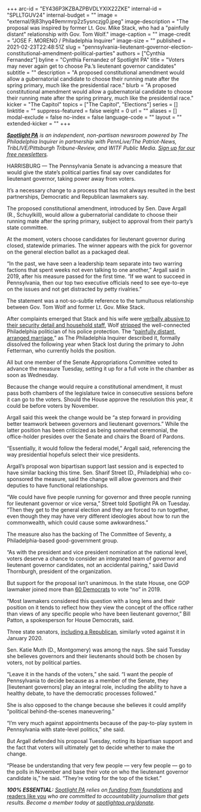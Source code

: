 +++
arc-id = "EY436P3KZBAZPBVDLYXIX22ZKE"
internal-id = "SPLLTGUV24"
internal-budget = ""
image = "external/9j83hyq49emrmrp2z5ysnczjg0.jpeg"
image-description = "The proposal was inspired by former Lt. Gov. Mike Stack, who had a \"painfully distant\" relationship with Gov. Tom Wolf."
image-caption = ""
image-credit = "JOSE F. MORENO / Philadelphia Inquirer"
image-size = ""
published = 2021-02-23T22:48:51Z
slug = "pennsylvania-lieutenant-governor-election-constitutional-amendment-political-parties"
authors = ["Cynthia Fernandez"]
byline = "Cynthia Fernandez of Spotlight PA"
title = "Voters may never again get to choose Pa.’s lieutenant governor candidates"
subtitle = ""
description = "A proposed constitutional amendment would allow a gubernatorial candidate to choose their running mate after the spring primary, much like the presidential race."
blurb = "A proposed constitutional amendment would allow a gubernatorial candidate to choose their running mate after the spring primary, much like the presidential race."
kicker = "The Capitol"
topics = ["The Capitol", "Elections"]
series = []
linktitle = ""
suppress-featured = false
weight = 0
url = ""
aliases = []
modal-exclude = false
no-index = false
language-code = ""
layout = ""
extended-kicker = ""
+++

<a href="https://lesspage.com/"><i><b>Spotlight PA</b></i></a><i> is an independent, non-partisan newsroom powered by The Philadelphia Inquirer in partnership with PennLive/The Patriot-News, TribLIVE/Pittsburgh Tribune-Review, and WITF Public Media. </i><a href="https://lesspage.com/newsletters"><i>Sign up for our free newsletters</i></a><i>.</i>

HARRISBURG — The Pennsylvania Senate is advancing a measure that would give the state’s political parties final say over candidates for lieutenant governor, taking power away from voters.

It’s a necessary change to a process that has not always resulted in the best partnerships, Democratic and Republican lawmakers say.

The proposed constitutional amendment, introduced by Sen. Dave Argall (R., Schuylkill), would allow a gubernatorial candidate to choose their running mate after the spring primary, subject to approval from their party’s state committee.

At the moment, voters choose candidates for lieutenant governor during closed, statewide primaries. The winner appears with the pick for governor on the general election ballot as a packaged deal.

“In the past, we have seen a leadership team separate into two warring factions that spent weeks not even talking to one another,” Argall said in 2019, after his measure passed for the first time. “If we want to succeed in Pennsylvania, then our top two executive officials need to see eye-to-eye on the issues and not get distracted by petty rivalries.”

<script src="https://lesspage.com/embed.js" async></script><div data-spl-embed-version="1" data-spl-src="https://lesspage.com/embeds/newsletter/"></div>

The statement was a not-so-subtle reference to the tumultuous relationship between Gov. Tom Wolf and former Lt. Gov. Mike Stack.

After complaints emerged that Stack and his wife were <a href="https://www.inquirer.com/philly/news/politics/Brian-Stack-investigation-inspector-Wolf.html">verbally abusive to their security detail and household staff</a>, Wolf <a href="https://www.inquirer.com/philly/news/pennsylvania/Stack-Wolf-state-police-detail.html">stripped</a> the well-connected Philadelphia politician of his police protection. The “<a href="https://www.inquirer.com/philly/news/politics/state/Mike-Stack-Wolf-feud-politics-Couloumbis.html">painfully distant, arranged marriage</a>,” as The Philadelphia Inquirer described it, formally dissolved the following year when Stack lost during the primary to John Fetterman, who currently holds the position.

All but one member of the Senate Appropriations Committee voted to advance the measure Tuesday, setting it up for a full vote in the chamber as soon as Wednesday.

Because the change would require a constitutional amendment, it must pass both chambers of the legislature twice in consecutive sessions before it can go to the voters. Should the House approve the resolution this year, it could be before voters by November.

Argall said this week the change would be “a step forward in providing better teamwork between governors and lieutenant governors.” While the latter position has been criticized as being somewhat ceremonial, the office-holder presides over the Senate and chairs the Board of Pardons.

“Essentially, it would follow the federal model,” Argall said, referencing the way presidential hopefuls select their vice presidents.

Argall’s proposal won bipartisan support last session and is expected to have similar backing this time. Sen. Sharif Street (D., Philadelphia) who co-sponsored the measure, said the change will allow governors and their deputies to have functional relationships.

“We could have five people running for governor and three people running for lieutenant governor or vice versa,” Street told Spotlight PA on Tuesday. “Then they get to the general election and they are forced to run together, even though they may have very different ideologies about how to run the commonwealth, which could cause some awkwardness.”

The measure also has the backing of The Committee of Seventy, a Philadelphia-based good-government group.

“As with the president and vice president nomination at the national level, voters deserve a chance to consider an integrated team of governor and lieutenant governor candidates, not an accidental pairing,” said David Thornburgh, president of the organization.

But support for the proposal isn’t unanimous. In the state House, one GOP lawmaker joined more than <a href="https://www.legis.state.pa.us/CFDOCS/Legis/RC/Public/rc_view_action2.cfm?sess_yr=2019&sess_ind=0&rc_body=H&rc_nbr=1000">60 Democrats</a> to vote “no” in 2019.

“Most lawmakers considered this question with a long lens and their position on it tends to reflect how they view the concept of the office rather than views of any specific people who have been lieutenant governor,” Bill Patton, a spokesperson for House Democrats, said.

Three state senators, <a href="https://www.legis.state.pa.us/CFDOCS/Legis/RC/Public/rc_view_action2.cfm?sess_yr=2019&sess_ind=0&rc_body=S&rc_nbr=385">including a Republican</a>, similarly voted against it in January 2020.

Sen. Katie Muth (D., Montgomery) was among the nays. She said Tuesday she believes governors and their lieutenants should both be chosen by voters, not by political parties.

<script src="https://lesspage.com/embed.js" async></script><div data-spl-embed-version="1" data-spl-src="https://lesspage.com/embeds/donate/?teaser_text=If%20you%20learned%20something%20from%20this%20report%2C%20pay%20it%20forward%20and%20become%20a%20member%20of%20Spotlight%20PA%20so%20someone%20else%20can%20in%20the%20future.&cta_text=CLICK%20TO%20CONTRIBUTE&eyebrow_text=WHILE%20YOU'RE%20HERE..."></div>


“Leave it in the hands of the voters,” she said. “I want the people of Pennsylvania to decide because as a member of the Senate, they [lieutenant governors] play an integral role, including the ability to have a healthy debate, to have the democratic processes followed.”

She is also opposed to the change because she believes it could amplify “political behind-the-scenes maneuvering.”

“I’m very much against appointments because of the pay-to-play system in Pennsylvania with state-level politics,” she said.

But Argall defended his proposal Tuesday, noting its bipartisan support and the fact that voters will ultimately get to decide whether to make the change.

“Please be understanding that very few people — very few people — go to the polls in November and base their vote on who the lieutenant governor candidate is,” he said. “They’re voting for the top of the ticket.”

<i><b>100% ESSENTIAL:</b></i><i> </i><a href="https://lesspage.com/"><i>Spotlight PA</i></a><i> relies on</i><a href="https://lesspage.com/support"><i> funding from foundations</i></a><i> </i><a href="https://lesspage.com/support">and readers like you</a><i> who are committed to accountability journalism that gets results. Become a member today at </i><a href="http://checkout.fundjournalism.org/memberform?org_id=spotlightpa&campaign=701f4000000TVuIAAW"><i>spotlightpa.org/donate</i></a><i>.</i>
